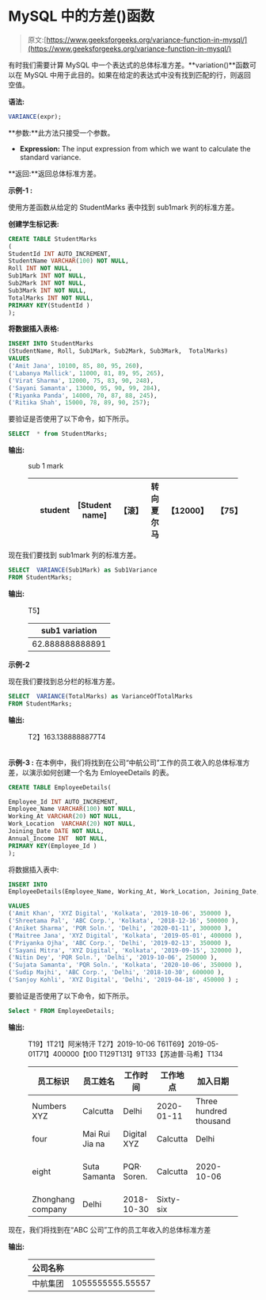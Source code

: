 # MySQL 中的方差()函数

> 原文:[https://www.geeksforgeeks.org/variance-function-in-mysql/](https://www.geeksforgeeks.org/variance-function-in-mysql/)

有时我们需要计算 MySQL 中一个表达式的总体标准方差。**variation()**函数可以在 MySQL 中用于此目的。如果在给定的表达式中没有找到匹配的行，则返回空值。

**语法:**

```sql
VARIANCE(expr);
```

**参数:**此方法只接受一个参数。

*   **Expression:** The input expression from which we want to calculate the standard variance.

**返回:**返回总体标准方差。

**示例-1 :**

使用方差函数从给定的 StudentMarks 表中找到 sub1mark 列的标准方差。

**创建学生标记表:**

```sql
CREATE TABLE StudentMarks
(
StudentId INT AUTO_INCREMENT,  
StudentName VARCHAR(100) NOT NULL,
Roll INT NOT NULL,
Sub1Mark INT NOT NULL,
Sub2Mark INT NOT NULL,
Sub3Mark INT NOT NULL,
TotalMarks INT NOT NULL,
PRIMARY KEY(StudentId )
);
```

**将数据插入表格:**

```sql
INSERT INTO StudentMarks
(StudentName, Roll, Sub1Mark, Sub2Mark, Sub3Mark,  TotalMarks)
VALUES
('Amit Jana', 10100, 85, 80, 95, 260),
('Labanya Mallick', 11000, 81, 89, 95, 265),
('Virat Sharma', 12000, 75, 83, 90, 248),
('Sayani Samanta', 13000, 95, 90, 99, 284),
('Riyanka Panda', 14000, 70, 87, 88, 245), 
('Ritika Shah', 15000, 78, 89, 90, 257);
```

要验证是否使用了以下命令，如下所示。

```sql
SELECT  * from StudentMarks;
```

**输出:**

<figure class="table">sub 1 mark

|  | student | [Student name] | 【滚】 | 转向夏尔马 | 【12000】 | 【75】 | 【83】 | 【90】 | 【248】 |
| --- | --- | --- | --- | --- | --- | --- | --- | --- | --- |

</figure>

现在我们要找到 sub1mark 列的标准方差。

```sql
SELECT  VARIANCE(Sub1Mark) as Sub1Variance 
FROM StudentMarks;
```

**输出:**

<figure class="table">T5】

| sub1 variation |
| --- |
| 62.888888888891 |

</figure>

**示例-2**

现在我们要找到总分栏的标准方差。

```sql
SELECT  VARIANCE(TotalMarks) as VarianceOfTotalMarks 
FROM StudentMarks;
```

**输出:**

<figure class="table">T2】163.1388888877T4

|  |
| --- |

</figure>

**示例-3 :** 在本例中，我们将找到在公司“中航公司”工作的员工收入的总体标准方差，以演示如何创建一个名为 EmloyeeDetails 的表。

```sql
CREATE TABLE EmployeeDetails(

Employee_Id INT AUTO_INCREMENT,  
Employee_Name VARCHAR(100) NOT NULL,
Working_At VARCHAR(20) NOT NULL,
Work_Location  VARCHAR(20) NOT NULL,
Joining_Date DATE NOT NULL,
Annual_Income INT  NOT NULL,
PRIMARY KEY(Employee_Id )
);
```

将数据插入表中:

```sql
INSERT INTO  
EmployeeDetails(Employee_Name, Working_At, Work_Location, Joining_Date, Annual_Income )

VALUES
('Amit Khan', 'XYZ Digital', 'Kolkata', '2019-10-06', 350000 ),
('Shreetama Pal', 'ABC Corp.', 'Kolkata', '2018-12-16', 500000 ),
('Aniket Sharma', 'PQR Soln.', 'Delhi', '2020-01-11', 300000 ),
('Maitree Jana', 'XYZ Digital', 'Kolkata', '2019-05-01', 400000 ),
('Priyanka Ojha', 'ABC Corp.', 'Delhi', '2019-02-13', 350000 ),
('Sayani Mitra', 'XYZ Digital', 'Kolkata', '2019-09-15', 320000 ),
('Nitin Dey', 'PQR Soln.', 'Delhi', '2019-10-06', 250000 ),
('Sujata Samanta', 'PQR Soln.', 'Kolkata', '2020-10-06', 350000 ),
('Sudip Majhi', 'ABC Corp.', 'Delhi', '2018-10-30', 600000 ),
('Sanjoy Kohli', 'XYZ Digital', 'Delhi', '2019-04-18', 450000 ) ;
```

要验证是否使用了以下命令，如下所示。

```sql
Select * FROM EmployeeDetails;
```

**输出:**

<figure class="table">T19】1T21】阿米特汗 T27】2019-10-06 T61T69】2019-05-01T71】400000【t00 T129T131】9T133【苏迪普·马希】T134

| 员工标识 | 员工姓名 | 工作时间 | 工作地点 | 加入日期 | 年收入 |
| --- | --- | --- | --- | --- | --- |
| Numbers XYZ | Calcutta | Delhi | 2020-01-11 | Three hundred thousand |
| four | Mai Rui Jia na | Digital XYZ | Calcutta | Delhi | 2019-10-06 | 250,000 |
| eight | Suta Samanta | PQR· Soren. | Calcutta | 2020-10-06 | Three hundred and fifty thousand |
| Zhonghang company | Delhi | 2018-10-30 | Sixty-six |

</figure>

现在，我们将找到在“ABC 公司”工作的员工年收入的总体标准方差

**输出:**

<figure class="table">

| 公司名称 |  |
| --- | --- |
| 中航集团 | 1055555555.55557 |

</figure>